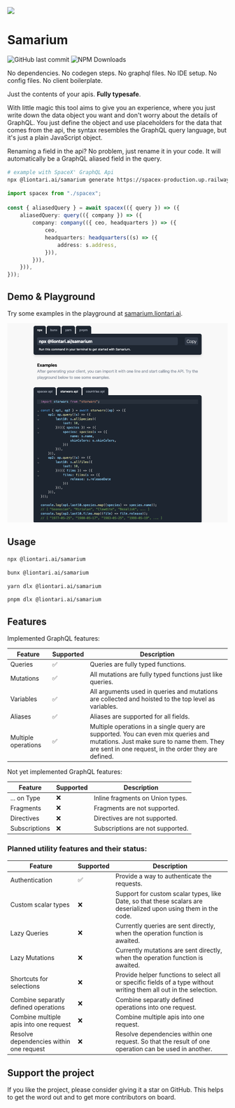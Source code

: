 ![](https://samarium.liontari.ai/assets/demo-CavLQwfh.gif)

# Samarium

![GitHub last commit](https://img.shields.io/github/last-commit/liontariai/samarium)
![NPM Downloads](https://img.shields.io/npm/dm/%40liontari.ai%2Fsamarium)

No dependencies. No codegen steps. No graphql files. No IDE setup. No config files. No client boilerplate.

Just the contents of your apis. **Fully typesafe**.

With little magic this tool aims to give you an experience, where you just write down the data object you want and don't worry about the details of GraphQL.
You just define the object and use placeholders for the data that comes from the api, the syntax resembles the GraphQL query language, but it's just a plain JavaScript object.

Renaming a field in the api? No problem, just rename it in your code. It will automatically be a GraphQL aliased field in the query.

```bash
# example with SpaceX' GraphQL Api
npx @liontari.ai/samarium generate https://spacex-production.up.railway.app spacex.ts
```

```typescript
import spacex from "./spacex";

const { aliasedQuery } = await spacex(({ query }) => ({
    aliasedQuery: query(({ company }) => ({
        company: company(({ ceo, headquarters }) => ({
            ceo,
            headquarters: headquarters((s) => ({
                address: s.address,
            })),
        })),
    })),
}));
```

## Demo & Playground

Try some examples in the playground at [samarium.liontari.ai](https://samarium.liontari.ai).

![Demo](https://github.com/liontariai/samarium/blob/main/docs/images/screenshot1.png?raw=true)

## Usage

```bash
npx @liontari.ai/samarium
```

```bash
bunx @liontari.ai/samarium
```

```bash
yarn dlx @liontari.ai/samarium
```

```bash
pnpm dlx @liontari.ai/samarium
```

## Features

Implemented GraphQL features:

| Feature             | Supported | Description                                                                                                                                                                            |
| ------------------- | --------- | -------------------------------------------------------------------------------------------------------------------------------------------------------------------------------------- |
| Queries             | ✅        | Queries are fully typed functions.                                                                                                                                                     |
| Mutations           | ✅        | All mutations are fully typed functions just like queries.                                                                                                                             |
| Variables           | ✅        | All arguments used in queries and mutations are collected and hoisted to the top level as variables.                                                                                   |
| Aliases             | ✅        | Aliases are supported for all fields.                                                                                                                                                  |
| Multiple operations | ✅        | Multiple operations in a single query are supported. You can even mix queries and mutations. Just make sure to name them. They are sent in one request, in the order they are defined. |

Not yet implemented GraphQL features:

| Feature       | Supported | Description                      |
| ------------- | --------- | -------------------------------- |
| ... on Type   | ❌        | Inline fragments on Union types. |
| Fragments     | ❌        | Fragments are not supported.     |
| Directives    | ❌        | Directives are not supported.    |
| Subscriptions | ❌        | Subscriptions are not supported. |

### Planned utility features and their status:

| Feature                                 | Supported | Description                                                                                                        |
| --------------------------------------- | --------- | ------------------------------------------------------------------------------------------------------------------ |
| Authentication                          | ✅        | Provide a way to authenticate the requests.                                                                        |
| Custom scalar types                     | ❌        | Support for custom scalar types, like Date, so that these scalars are deserialized upon using them in the code.    |
| Lazy Queries                            | ❌        | Currently queries are sent directly, when the operation function is awaited.                                       |
| Lazy Mutations                          | ❌        | Currently mutations are sent directly, when the operation function is awaited.                                     |
| Shortcuts for selections                | ❌        | Provide helper functions to select all or specific fields of a type without writing them all out in the selection. |
| Combine separatly defined operations    | ❌        | Combine separatly defined operations into one request.                                                             |
| Combine multiple apis into one request  | ❌        | Combine multiple apis into one request.                                                                            |
| Resolve dependencies within one request | ❌        | Resolve dependencies within one request. So that the result of one operation can be used in another.               |

## Support the project

If you like the project, please consider giving it a star on GitHub. This helps to get the word out and to get more contributors on board.
